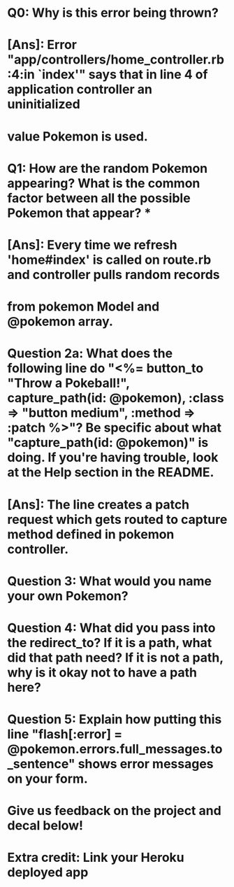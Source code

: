 # Q0: Why is this error being thrown?
# [Ans]: Error "app/controllers/home_controller.rb:4:in `index'" says that in line 4 of application controller an uninitialized 
#        value Pokemon is used.

# Q1: How are the random Pokemon appearing? What is the common factor between all the possible Pokemon that appear? *
# [Ans]: Every time we refresh 'home#index' is called on route.rb and controller pulls random records
#	  from pokemon Model and @pokemon array.


# Question 2a: What does the following line do "<%= button_to "Throw a Pokeball!", capture_path(id: @pokemon), :class => "button medium", :method => :patch %>"? Be specific about what "capture_path(id: @pokemon)" is doing. If you're having trouble, look at the Help section in the README.
# [Ans]: The line creates a patch request which gets routed to capture method defined in pokemon controller.

#
#

# Question 3: What would you name your own Pokemon?

# Question 4: What did you pass into the redirect_to? If it is a path, what did that path need? If it is not a path, why is it okay not to have a path here?

# Question 5: Explain how putting this line "flash[:error] = @pokemon.errors.full_messages.to_sentence" shows error messages on your form.

# Give us feedback on the project and decal below!

# Extra credit: Link your Heroku deployed app

